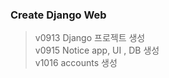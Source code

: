 ### Create Django Web
> v0913 Django 프로젝트 생성 <br>
> v0915 Notice app, UI , DB 생성 <br>
> v1016 accounts 생성
